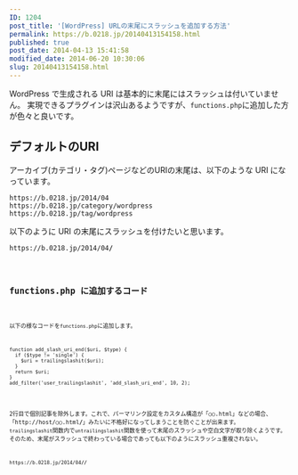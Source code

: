 ```yaml
---
ID: 1204
post_title: '[WordPress] URLの末尾にスラッシュを追加する方法'
permalink: https://b.0218.jp/20140413154158.html
published: true
post_date: 2014-04-13 15:41:58
modified_date: 2014-06-20 10:30:06
slug: 20140413154158.html
---
```

WordPress で生成される URI は基本的に末尾にはスラッシュは付いていません。
実現できるプラグインは沢山あるようですが、<code>functions.php</code>に追加した方が色々と良いです。

<!--more-->

<h2>デフォルトのURI</h2>

アーカイブ(カテゴリ・タグ)ページなどのURIの末尾は、以下のような URI になっています。

<pre><code>https://b.0218.jp/2014/04
https://b.0218.jp/category/wordpress
https://b.0218.jp/tag/wordpress
</code></pre>

以下のように URI の末尾にスラッシュを付けたいと思います。

<pre><code>https://b.0218.jp/2014/04<b>/</b><code></pre>

<h2>functions.php に追加するコード</h2>

以下の様なコードを<code>functions.php</code>に追加します。

<pre><code class="language-php">function add_slash_uri_end($uri, $type) {
  if ($type != 'single') {
    $uri = trailingslashit($uri);
  }
  return $uri;
}
add_filter('user_trailingslashit', 'add_slash_uri_end', 10, 2);
</code></pre>

2行目で個別記事を除外します。これで、パーマリンク設定をカスタム構造が「○○.html」などの場合、「http://host/○○.html<b>/</b>」みたいに不格好になってしまうことを防ぐことが出来ます。
<code>trailingslashit</code>関数内で<code>untrailingslashit</code>関数を使って末尾のスラッシュや空白文字が取り除くようです。そのため、末尾がスラッシュで終わっている場合であっても以下のようにスラッシュ重複されない。

<pre><code>https://b.0218.jp/2014/04<b>//</b></code></pre>